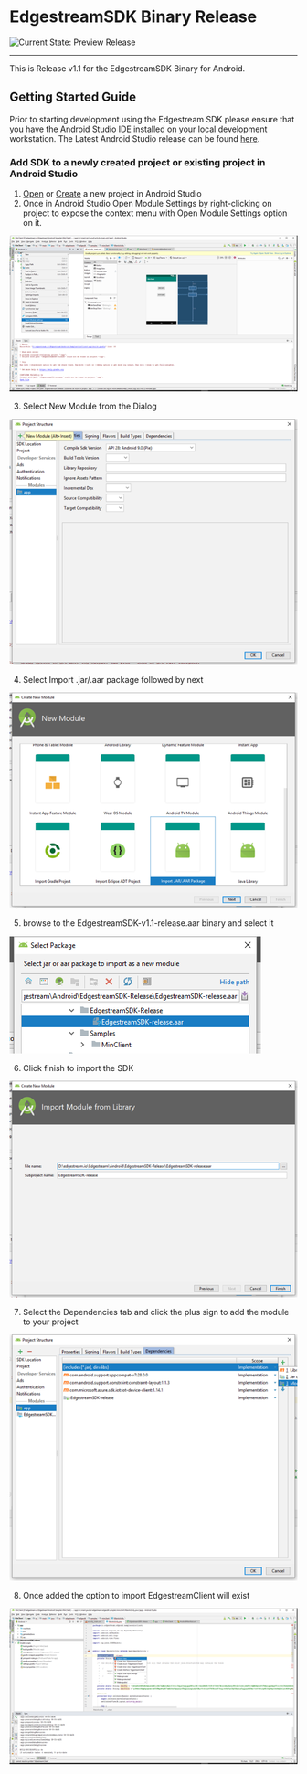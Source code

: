 # EdgestreamSDK Binary Release

![Current State: Preview Release](https://img.shields.io/badge/Release-v1-green.svg) 

---


[//]: # (Image References)

[image1]: ./docs/module_settings.png "Module Settings"
[image2]: ./docs/new_module.png "New Module"
[image3]: ./docs/select_module_type.png "Select Module Type"
[image4]: ./docs/select_binary.png "Select SDK Binary"
[image5]: ./docs/finish_import.png "Finish Import"
[image6]: ./docs/add_module.png "Add Module"
[image7]: ./docs/import_namespace.png "Import Namespace"

This is Release v1.1 for the EdgestreamSDK Binary for Android. 

## Getting Started Guide
Prior to starting development using the Edgestream SDK please ensure that you have the Android Studio IDE installed on your local development workstation.  The Latest Android Studio release can be found [here](https://developer.android.com/studio/).

### Add SDK to a newly created project or existing project in Android Studio
1. [Open](https://developer.android.com/studio/intro/migrate) or [Create](https://developer.android.com/studio/projects/create-project) a new project in Android Studio
2. Once in Android Studio Open Module Settings by right-clicking on project to expose the context menu with Open Module Settings option on it.

![alt text][image1]

3. Select New Module from the Dialog

![alt text][image2]

4. Select Import .jar/.aar package followed by next

![alt text][image3]

5. browse to the EdgestreamSDK-v1.1-release.aar binary and select it

![alt text][image4]

6. Click finish to import the SDK

![alt text][image5]

7. Select the Dependencies tab and click the plus sign to add the module to your project

![alt text][image6]

8. Once added the option to import EdgestreamClient will exist

![alt text][image7]
